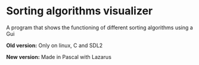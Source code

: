 # Sorting algorithms visualizer

A program that shows the functioning of different sorting algorithms using a Gui

**Old version:** Only on linux, C and SDL2

**New version:** Made in Pascal with Lazarus